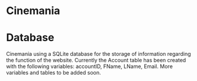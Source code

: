 # Cinemania


# Database
Cinemania using a SQLite database for the storage of information regarding the function of the website. Currently the Account table has been created with the following variables: accountID, FName, LName, Email.
More variables and tables to be added soon.
